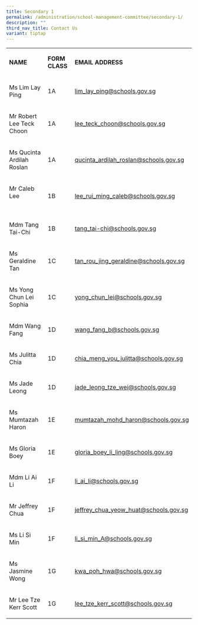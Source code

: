```yaml
---
title: Secondary 1
permalink: /administration/school-management-committee/secondary-1/
description: ""
third_nav_title: Contact Us
variant: tiptap
---
```

<table style="minWidth: 75px">
<colgroup>
<col>
<col>
<col>
</colgroup>
<tbody>
<tr>
<td rowspan="1" colspan="1">
<p><strong>NAME</strong>
</p>
</td>
<td rowspan="1" colspan="1">
<p><strong>FORM CLASS</strong>
</p>
</td>
<td rowspan="1" colspan="1">
<p><strong>EMAIL ADDRESS</strong>
</p>
</td>
</tr>
<tr>
<td rowspan="1" colspan="1">
<p>Ms Lim Lay Ping</p>
</td>
<td rowspan="1" colspan="1">
<p>1A</p>
</td>
<td rowspan="1" colspan="1">
<p><a href="mailto:lim_lay_ping@schools.gov.sg" rel="noopener noreferrer nofollow" target="_blank">lim_lay_ping@schools.gov.sg</a>
</p>
</td>
</tr>
<tr>
<td rowspan="1" colspan="1">
<p>Mr Robert Lee Teck Choon</p>
</td>
<td rowspan="1" colspan="1">
<p>1A</p>
</td>
<td rowspan="1" colspan="1">
<p><a href="mailto:lee_teck_choon@schools.gov.sg" rel="noopener noreferrer nofollow" target="_blank">lee_teck_choon@schools.gov.sg</a>
</p>
</td>
</tr>
<tr>
<td rowspan="1" colspan="1">
<p>Ms Qucinta Ardilah Roslan</p>
</td>
<td rowspan="1" colspan="1">
<p>1A</p>
</td>
<td rowspan="1" colspan="1">
<p><a href="mailto:Qucinta_Ardilah_Roslan@schools.gov.sg" rel="noopener noreferrer nofollow" target="_blank">qucinta_ardilah_roslan@schools.gov.sg</a>
</p>
</td>
</tr>
<tr>
<td rowspan="1" colspan="1">
<p>Mr Caleb Lee&nbsp;&nbsp; &nbsp;&nbsp;&nbsp; &nbsp;&nbsp;&nbsp; &nbsp;&nbsp;&nbsp;
&nbsp;</p>
</td>
<td rowspan="1" colspan="1">
<p>1B</p>
</td>
<td rowspan="1" colspan="1">
<p><a href="mailto:lee_rui_ming_caleb@schools.gov.sg" rel="noopener noreferrer nofollow" target="_blank">lee_rui_ming_caleb@schools.gov.sg</a>
</p>
</td>
</tr>
<tr>
<td rowspan="1" colspan="1">
<p>Mdm Tang Tai-Chi&nbsp; &nbsp;&nbsp;&nbsp; &nbsp;</p>
</td>
<td rowspan="1" colspan="1">
<p>1B</p>
</td>
<td rowspan="1" colspan="1">
<p><a href="mailto:tang_tai-chi@schools.gov.sg" rel="noopener noreferrer nofollow" target="_blank">tang_tai-chi@schools.gov.sg</a>
</p>
</td>
</tr>
<tr>
<td rowspan="1" colspan="1">
<p>Ms Geraldine Tan</p>
</td>
<td rowspan="1" colspan="1">
<p>1C</p>
</td>
<td rowspan="1" colspan="1">
<p><a href="mailto:tan_rou_jing_geraldine@schools.gov.sg" rel="noopener noreferrer nofollow" target="_blank">tan_rou_jing_geraldine@schools.gov.sg</a>
</p>
</td>
</tr>
<tr>
<td rowspan="1" colspan="1">
<p>Ms Yong Chun Lei Sophia</p>
</td>
<td rowspan="1" colspan="1">
<p>1C</p>
</td>
<td rowspan="1" colspan="1">
<p><a href="mailto:Yong_Chun_Lei@schools.gov.sg" rel="noopener noreferrer nofollow" target="_blank">yong_chun_lei@schools.gov.sg</a>
</p>
</td>
</tr>
<tr>
<td rowspan="1" colspan="1">
<p>Mdm Wang Fang</p>
</td>
<td rowspan="1" colspan="1">
<p>1D</p>
</td>
<td rowspan="1" colspan="1">
<p><a href="mailto:wang_fang_b@schools.gov.sg" rel="noopener noreferrer nofollow" target="_blank">wang_fang_b@schools.gov.sg</a>
</p>
</td>
</tr>
<tr>
<td rowspan="1" colspan="1">
<p>Ms Julitta Chia</p>
</td>
<td rowspan="1" colspan="1">
<p>1D</p>
</td>
<td rowspan="1" colspan="1">
<p><a href="mailto:chia_meng_you_julitta@schools.gov.sg" rel="noopener noreferrer nofollow" target="_blank">chia_meng_you_julitta@schools.gov.sg</a>
</p>
</td>
</tr>
<tr>
<td rowspan="1" colspan="1">
<p>Ms Jade Leong</p>
</td>
<td rowspan="1" colspan="1">
<p>1D</p>
</td>
<td rowspan="1" colspan="1">
<p><a href="mailto:jade_leong_tze_wei@schools.gov.sg" rel="noopener noreferrer nofollow" target="_blank">jade_leong_tze_wei@schools.gov.sg</a>
</p>
</td>
</tr>
<tr>
<td rowspan="1" colspan="1">
<p>Ms Mumtazah Haron</p>
</td>
<td rowspan="1" colspan="1">
<p>1E</p>
</td>
<td rowspan="1" colspan="1">
<p><a href="mailto:mumtazah_mohd_haron@schools.gov.sg" rel="noopener noreferrer nofollow" target="_blank">mumtazah_mohd_haron@schools.gov.sg</a>
</p>
</td>
</tr>
<tr>
<td rowspan="1" colspan="1">
<p>Ms Gloria Boey&nbsp;</p>
</td>
<td rowspan="1" colspan="1">
<p>1E</p>
</td>
<td rowspan="1" colspan="1">
<p><a href="mailto:Gloria_Boey_Li_Ling@schools.gov.sg" rel="noopener noreferrer nofollow" target="_blank">gloria_boey_li_ling@schools.gov.sg</a>
</p>
</td>
</tr>
<tr>
<td rowspan="1" colspan="1">
<p>Mdm Li Ai Li</p>
</td>
<td rowspan="1" colspan="1">
<p>1F</p>
</td>
<td rowspan="1" colspan="1">
<p><a href="mailto:li_ai_li@schools.gov.sg" rel="noopener noreferrer nofollow" target="_blank">li_ai_li@schools.gov.sg</a>
</p>
</td>
</tr>
<tr>
<td rowspan="1" colspan="1">
<p>Mr Jeffrey Chua</p>
</td>
<td rowspan="1" colspan="1">
<p>1F</p>
</td>
<td rowspan="1" colspan="1">
<p><a href="mailto:jeffrey_chua_yeow_huat@schools.gov.sg" rel="noopener noreferrer nofollow" target="_blank">jeffrey_chua_yeow_huat@schools.gov.sg</a>
</p>
</td>
</tr>
<tr>
<td rowspan="1" colspan="1">
<p>Ms Li Si Min</p>
</td>
<td rowspan="1" colspan="1">
<p>1F</p>
</td>
<td rowspan="1" colspan="1">
<p><a href="mailto:Li_Si_Min_A@schools.gov.sg" rel="noopener noreferrer nofollow" target="_blank">li_si_min_A@schools.gov.sg</a>
</p>
</td>
</tr>
<tr>
<td rowspan="1" colspan="1">
<p>Ms Jasmine Wong</p>
</td>
<td rowspan="1" colspan="1">
<p>1G</p>
</td>
<td rowspan="1" colspan="1">
<p><a href="mailto:kwa_poh_hwa@schools.gov.sg" rel="noopener noreferrer nofollow" target="_blank">kwa_poh_hwa@schools.gov.sg</a>
</p>
</td>
</tr>
<tr>
<td rowspan="1" colspan="1">
<p>Mr Lee Tze Kerr Scott</p>
</td>
<td rowspan="1" colspan="1">
<p>1G</p>
</td>
<td rowspan="1" colspan="1">
<p><a href="mailto:lee_tze_kerr_scott@schools.gov.sg" rel="noopener noreferrer nofollow" target="_blank">lee_tze_kerr_scott@schools.gov.sg</a>
</p>
</td>
</tr>
</tbody>
</table>
<p></p>